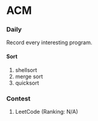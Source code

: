 # ACM

### Daily
Record every interesting program.

#### Sort
1. shellsort
2. merge sort
3. quicksort

### Contest
1. LeetCode (Ranking: N/A)
